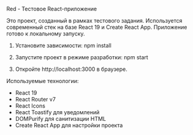 Red - Тестовое React-приложение

Это проект, созданный в рамках тестового задания. Используется современный стек на базе React 19 и Create React App. Приложение готово к локальному запуску.

1. Установите зависимости:
npm install

2. Запустите проект в режиме разработки:
npm start

3. Откройте http://localhost:3000 в браузере.

Используемые технологии:
- React 19
- React Router v7
- React Icons
- React Toastify для уведомлений
- DOMPurify для санитизации HTML
- Create React App для настройки проекта
